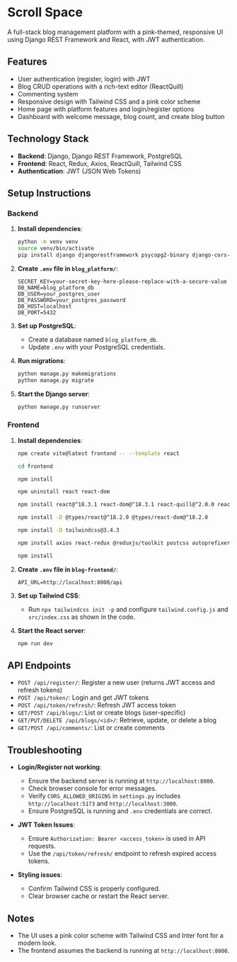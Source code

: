 # Scroll Space

A full-stack blog management platform with a pink-themed, responsive UI using Django REST Framework and React, with JWT authentication.

## Features

- User authentication (register, login) with JWT
- Blog CRUD operations with a rich-text editor (ReactQuill)
- Commenting system
- Responsive design with Tailwind CSS and a pink color scheme
- Home page with platform features and login/register options
- Dashboard with welcome message, blog count, and create blog button

## Technology Stack

- **Backend**: Django, Django REST Framework, PostgreSQL
- **Frontend**: React, Redux, Axios, ReactQuill, Tailwind CSS
- **Authentication**: JWT (JSON Web Tokens)

## Setup Instructions

### Backend

1. **Install dependencies**:
   ```bash
   python -m venv venv
   source venv/bin/activate
   pip install django djangorestframework psycopg2-binary django-cors-headers djangorestframework-simplejwt python-dotenv
   ```

2. **Create `.env` file in `blog_platform/`**:
   ```plaintext
   SECRET_KEY=your-secret-key-here-please-replace-with-a-secure-value
   DB_NAME=blog_platform_db
   DB_USER=your_postgres_user
   DB_PASSWORD=your_postgres_password
   DB_HOST=localhost
   DB_PORT=5432
   ```

3. **Set up PostgreSQL**:
   - Create a database named `blog_platform_db`.
   - Update `.env` with your PostgreSQL credentials.

4. **Run migrations**:
   ```bash
   python manage.py makemigrations
   python manage.py migrate
   ```

5. **Start the Django server**:
   ```bash
   python manage.py runserver
   ```

### Frontend

1. **Install dependencies**:
   ```bash
   npm create vite@latest frontend -- --template react

   cd frontend

   npm install

   npm uninstall react react-dom

   npm install react@^18.3.1 react-dom@^18.3.1 react-quill@^2.0.0 react-router-dom@^7.6.3

   npm install -D @types/react@^18.2.0 @types/react-dom@^18.2.0

   npm install -D tailwindcss@3.4.3

   npm install axios react-redux @reduxjs/toolkit postcss autoprefixer

   npm install
   ```

2. **Create `.env` file in `blog-frontend/`**:
   ```plaintext
   API_URL=http://localhost:8000/api
   ```

3. **Set up Tailwind CSS**:
   - Run `npx tailwindcss init -p` and configure `tailwind.config.js` and `src/index.css` as shown in the code.

4. **Start the React server**:
   ```bash
   npm run dev
   ```

## API Endpoints

- `POST /api/register/`: Register a new user (returns JWT access and refresh tokens)
- `POST /api/token/`: Login and get JWT tokens
- `POST /api/token/refresh/`: Refresh JWT access token
- `GET/POST /api/blogs/`: List or create blogs (user-specific)
- `GET/PUT/DELETE /api/blogs/<id>/`: Retrieve, update, or delete a blog
- `GET/POST /api/comments/`: List or create comments

## Troubleshooting

- **Login/Register not working**:
  - Ensure the backend server is running at `http://localhost:8000`.
  - Check browser console for error messages.
  - Verify `CORS_ALLOWED_ORIGINS` in `settings.py` includes `http://localhost:5173` and `http://localhost:3000`.
  - Ensure PostgreSQL is running and `.env` credentials are correct.

- **JWT Token Issues**:
  - Ensure `Authorization: Bearer <access_token>` is used in API requests.
  - Use the `/api/token/refresh/` endpoint to refresh expired access tokens.

- **Styling issues**:
  - Confirm Tailwind CSS is properly configured.
  - Clear browser cache or restart the React server.

## Notes

- The UI uses a pink color scheme with Tailwind CSS and Inter font for a modern look.
- The frontend assumes the backend is running at `http://localhost:8000`.